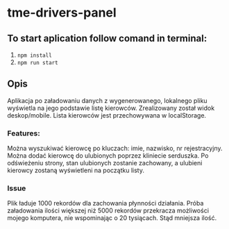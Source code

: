 # tme-drivers-panel

## To start aplication follow comand in terminal:

1.  `npm install`
2.  `npm run start`

## Opis

Aplikacja po załadowaniu danych z wygenerowanego, lokalnego pliku wyświetla na jego podstawie listę kierowców. 
Zrealizowany został widok deskop/mobile. Lista kierowców jest przechowywana w localStorage. 
### Features:
Można wyszukiwać kierowcę po kluczach: imie, nazwisko, nr rejestracyjny.
Można dodać kierowcę do ulubionych poprzez kliniecie serduszka. 
Po odświeżeniu strony, stan ulubionych zostanie zachowany, a ulubieni kierowcy zostaną wyświetleni na początku listy.

### Issue
Plik ładuje 1000 rekordów dla zachowania płynności działania. Próba załadowania ilości większej niż 5000 rekordów przekracza możliwości mojego komputera, nie wspominając o 20 tysiącach. Stąd mniejsza ilość.

